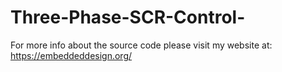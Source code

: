 # Three-Phase-SCR-Control-

For more info about the source code please visit my website at: https://embeddeddesign.org/
